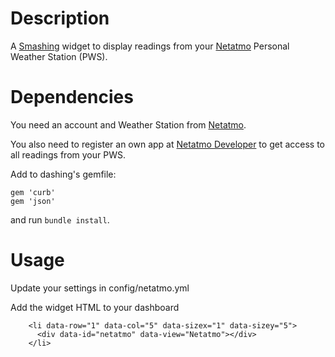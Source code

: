 Description
===========

A [Smashing](https://github.com/Smashing/smashing) widget to display readings from your [Netatmo](https://www.netatmo.com) Personal Weather Station (PWS).

Dependencies
============

You need an account and Weather Station from [Netatmo](https://www.netatmo.com).

You also need to register an own app at [Netatmo Developer](https://dev.netatmo.com) to get access to all readings from your PWS.

Add to dashing's gemfile:
```
gem 'curb'
gem 'json'
```
and run `bundle install`.

Usage
============

Update your settings in config/netatmo.yml

Add the widget HTML to your dashboard
```
    <li data-row="1" data-col="5" data-sizex="1" data-sizey="5">
      <div data-id="netatmo" data-view="Netatmo"></div>
    </li>
```
